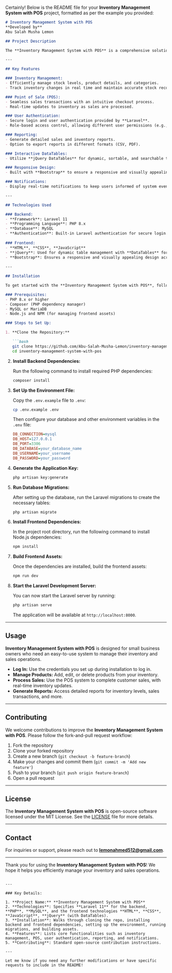 Certainly! Below is the README file for your **Inventory Management System with POS** project, formatted as per the example you provided:

```markdown
# Inventory Management System with POS
**Developed by**  
Abu Salah Musha Lemon

## Project Description

The **Inventory Management System with POS** is a comprehensive solution for small businesses to efficiently manage inventory, track sales, and generate reports. This system is built using **Laravel 11** for the backend and **HTML**, **CSS**, **JavaScript**, **jQuery** for the frontend. It provides an intuitive interface to manage product stock, sales, and various business operations, making it ideal for managing a small-scale business with minimal overhead.

---

## Key Features

### Inventory Management:
- Efficiently manage stock levels, product details, and categories.
- Track inventory changes in real time and maintain accurate stock records.

### Point of Sale (POS):
- Seamless sales transactions with an intuitive checkout process.
- Real-time updates to inventory as sales are processed.

### User Authentication:
- Secure login and user authentication provided by **Laravel**.
- Role-based access control, allowing different user permissions (e.g., Admin, Cashier).

### Reporting:
- Generate detailed sales and inventory reports.
- Option to export reports in different formats (CSV, PDF).

### Interactive DataTables:
- Utilize **jQuery DataTables** for dynamic, sortable, and searchable tables, enhancing data management efficiency.

### Responsive Design:
- Built with **Bootstrap** to ensure a responsive and visually appealing interface across all devices (desktop, tablet, mobile).

### Notifications:
- Display real-time notifications to keep users informed of system events and updates.

---

## Technologies Used

### Backend:
- **Framework**: Laravel 11
- **Programming Language**: PHP 8.x
- **Database**: MySQL
- **Authentication**: Built-in Laravel authentication for secure login.
  
### Frontend:
- **HTML**, **CSS**, **JavaScript**
- **jQuery**: Used for dynamic table management with **DataTables** for interactive and sortable tables.
- **Bootstrap**: Ensures a responsive and visually appealing design across all devices.
  
---

## Installation

To get started with the **Inventory Management System with POS**, follow these steps:

### Prerequisites:
- PHP 8.x or higher
- Composer (PHP dependency manager)
- MySQL or MariaDB
- Node.js and NPM (for managing frontend assets)

### Steps to Set Up:

1. **Clone the Repository:**

   ```bash
   git clone https://github.com/Abu-Salah-Musha-Lemon/inventory-management-system-with-pos.git
   cd inventory-management-system-with-pos
   ```

2. **Install Backend Dependencies:**

   Run the following command to install required PHP dependencies:

   ```bash
   composer install
   ```

3. **Set Up the Environment File:**

   Copy the `.env.example` file to `.env`:

   ```bash
   cp .env.example .env
   ```

   Then configure your database and other environment variables in the `.env` file:

   ```ini
   DB_CONNECTION=mysql
   DB_HOST=127.0.0.1
   DB_PORT=3306
   DB_DATABASE=your_database_name
   DB_USERNAME=your_username
   DB_PASSWORD=your_password
   ```

4. **Generate the Application Key:**

   ```bash
   php artisan key:generate
   ```

5. **Run Database Migrations:**

   After setting up the database, run the Laravel migrations to create the necessary tables:

   ```bash
   php artisan migrate
   ```

6. **Install Frontend Dependencies:**

   In the project root directory, run the following command to install Node.js dependencies:

   ```bash
   npm install
   ```

7. **Build Frontend Assets:**

   Once the dependencies are installed, build the frontend assets:

   ```bash
   npm run dev
   ```

8. **Start the Laravel Development Server:**

   You can now start the Laravel server by running:

   ```bash
   php artisan serve
   ```

   The application will be available at `http://localhost:8000`.

---

## Usage

**Inventory Management System with POS** is designed for small business owners who need an easy-to-use system to manage their inventory and sales operations.

- **Log In:** Use the credentials you set up during installation to log in.
- **Manage Products:** Add, edit, or delete products from your inventory.
- **Process Sales:** Use the POS system to complete customer sales, with real-time inventory updates.
- **Generate Reports:** Access detailed reports for inventory levels, sales transactions, and more.

---

## Contributing

We welcome contributions to improve the **Inventory Management System with POS**. Please follow the fork-and-pull request workflow:

1. Fork the repository
2. Clone your forked repository
3. Create a new branch (`git checkout -b feature-branch`)
4. Make your changes and commit them (`git commit -m 'Add new feature'`)
5. Push to your branch (`git push origin feature-branch`)
6. Open a pull request

---

## License

The **Inventory Management System with POS** is open-source software licensed under the MIT License. See the [LICENSE](LICENSE) file for more details.

---

## Contact

For inquiries or support, please reach out to **lemonahmed512@gmail.com**.

---

Thank you for using the **Inventory Management System with POS**! We hope it helps you efficiently manage your inventory and sales operations.
```

---

### Key Details:

1. **Project Name:** **Inventory Management System with POS**
2. **Technologies**: Specifies **Laravel 11** for the backend, **PHP**, **MySQL**, and the frontend technologies **HTML**, **CSS**, **JavaScript**, **jQuery** (with DataTables).
3. **Installation**: Walks through cloning the repo, installing backend and frontend dependencies, setting up the environment, running migrations, and building assets.
4. **Features**: Lists core functionalities such as inventory management, POS, user authentication, reporting, and notifications.
5. **Contributing**: Standard open-source contribution instructions.

---

Let me know if you need any further modifications or have specific requests to include in the README!
